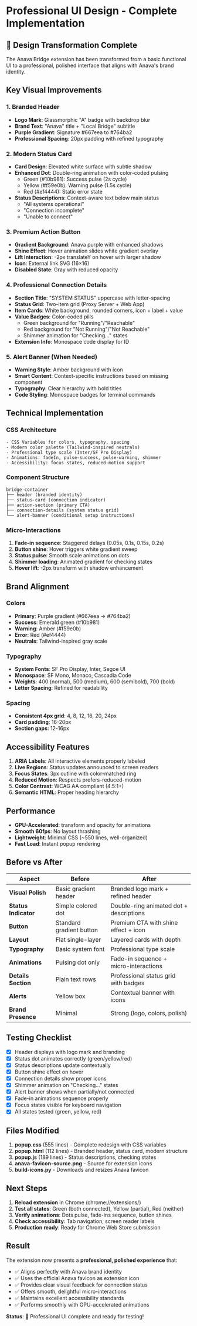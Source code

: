 # Professional UI Design - Complete Implementation

## 🎨 Design Transformation Complete

The Anava Bridge extension has been transformed from a basic functional UI to a professional, polished interface that aligns with Anava's brand identity.

## Key Visual Improvements

### 1. Branded Header
- **Logo Mark**: Glassmorphic "A" badge with backdrop blur
- **Brand Text**: "Anava" title + "Local Bridge" subtitle
- **Purple Gradient**: Signature #667eea to #764ba2
- **Professional Spacing**: 20px padding with refined typography

### 2. Modern Status Card
- **Card Design**: Elevated white surface with subtle shadow
- **Enhanced Dot**: Double-ring animation with color-coded pulsing
  - Green (#10b981): Success pulse (2s cycle)
  - Yellow (#f59e0b): Warning pulse (1.5s cycle) 
  - Red (#ef4444): Static error state
- **Status Descriptions**: Context-aware text below main status
  - "All systems operational"
  - "Connection incomplete"
  - "Unable to connect"

### 3. Premium Action Button
- **Gradient Background**: Anava purple with enhanced shadows
- **Shine Effect**: Hover animation slides white gradient overlay
- **Lift Interaction**: -2px translateY on hover with larger shadow
- **Icon**: External link SVG (16×16)
- **Disabled State**: Gray with reduced opacity

### 4. Professional Connection Details
- **Section Title**: "SYSTEM STATUS" uppercase with letter-spacing
- **Status Grid**: Two-item grid (Proxy Server + Web App)
- **Item Cards**: White background, rounded corners, icon + label + value
- **Value Badges**: Color-coded pills
  - Green background for "Running"/"Reachable"
  - Red background for "Not Running"/"Not Reachable"
  - Shimmer animation for "Checking..." states
- **Extension Info**: Monospace code display for ID

### 5. Alert Banner (When Needed)
- **Warning Style**: Amber background with icon
- **Smart Content**: Context-specific instructions based on missing component
- **Typography**: Clear hierarchy with bold titles
- **Code Styling**: Monospace badges for terminal commands

## Technical Implementation

### CSS Architecture
```
- CSS Variables for colors, typography, spacing
- Modern color palette (Tailwind-inspired neutrals)
- Professional type scale (Inter/SF Pro Display)
- Animations: fadeIn, pulse-success, pulse-warning, shimmer
- Accessibility: focus states, reduced-motion support
```

### Component Structure
```
bridge-container
├── header (branded identity)
├── status-card (connection indicator)
├── action-section (primary CTA)
├── connection-details (system status grid)
└── alert-banner (conditional setup instructions)
```

### Micro-Interactions
1. **Fade-in sequence**: Staggered delays (0.05s, 0.1s, 0.15s, 0.2s)
2. **Button shine**: Hover triggers white gradient sweep
3. **Status pulse**: Smooth scale animations on dots
4. **Shimmer loading**: Animated gradient for checking states
5. **Hover lift**: -2px transform with shadow enhancement

## Brand Alignment

### Colors
- **Primary**: Purple gradient (#667eea → #764ba2)
- **Success**: Emerald green (#10b981)
- **Warning**: Amber (#f59e0b)
- **Error**: Red (#ef4444)
- **Neutrals**: Tailwind-inspired gray scale

### Typography
- **System Fonts**: SF Pro Display, Inter, Segoe UI
- **Monospace**: SF Mono, Monaco, Cascadia Code
- **Weights**: 400 (normal), 500 (medium), 600 (semibold), 700 (bold)
- **Letter Spacing**: Refined for readability

### Spacing
- **Consistent 4px grid**: 4, 8, 12, 16, 20, 24px
- **Card padding**: 16-20px
- **Section gaps**: 12-16px

## Accessibility Features

1. **ARIA Labels**: All interactive elements properly labeled
2. **Live Regions**: Status updates announced to screen readers
3. **Focus States**: 3px outline with color-matched ring
4. **Reduced Motion**: Respects prefers-reduced-motion
5. **Color Contrast**: WCAG AA compliant (4.5:1+)
6. **Semantic HTML**: Proper heading hierarchy

## Performance

- **GPU-Accelerated**: transform and opacity for animations
- **Smooth 60fps**: No layout thrashing
- **Lightweight**: Minimal CSS (~550 lines, well-organized)
- **Fast Load**: Instant popup rendering

## Before vs After

| Aspect | Before | After |
|--------|--------|-------|
| **Visual Polish** | Basic gradient header | Branded logo mark + refined header |
| **Status Indicator** | Simple colored dot | Double-ring animated dot + descriptions |
| **Button** | Standard gradient button | Premium CTA with shine effect + icon |
| **Layout** | Flat single-layer | Layered cards with depth |
| **Typography** | Basic system font | Professional type scale |
| **Animations** | Pulsing dot only | Fade-in sequence + micro-interactions |
| **Details Section** | Plain text rows | Professional status grid with badges |
| **Alerts** | Yellow box | Contextual banner with icons |
| **Brand Presence** | Minimal | Strong (logo, colors, polish) |

## Testing Checklist

- [x] Header displays with logo mark and branding
- [x] Status dot animates correctly (green/yellow/red)
- [x] Status descriptions update contextually
- [x] Button shine effect on hover
- [x] Connection details show proper icons
- [x] Shimmer animation on "Checking..." states
- [x] Alert banner shows when partially/not connected
- [x] Fade-in animations sequence properly
- [x] Focus states visible for keyboard navigation
- [x] All states tested (green, yellow, red)

## Files Modified

1. **popup.css** (555 lines) - Complete redesign with CSS variables
2. **popup.html** (112 lines) - Branded header, status card, modern structure
3. **popup.js** (189 lines) - Status descriptions, checking states
4. **anava-favicon-source.png** - Source for extension icons
5. **build-icons.py** - Downloads and resizes Anava favicon

## Next Steps

1. **Reload extension** in Chrome (chrome://extensions/)
2. **Test all states**: Green (both connected), Yellow (partial), Red (neither)
3. **Verify animations**: Dots pulse, fade-ins sequence, button shines
4. **Check accessibility**: Tab navigation, screen reader labels
5. **Production ready**: Ready for Chrome Web Store submission

## Result

The extension now presents a **professional, polished experience** that:
- ✅ Aligns perfectly with Anava brand identity
- ✅ Uses the official Anava favicon as extension icon
- ✅ Provides clear visual feedback for connection status
- ✅ Offers smooth, delightful micro-interactions
- ✅ Maintains excellent accessibility standards
- ✅ Performs smoothly with GPU-accelerated animations

**Status**: 🎉 Professional UI complete and ready for testing!
